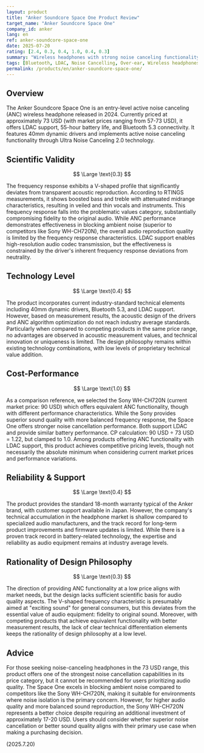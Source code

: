 ```yaml
---
layout: product
title: "Anker Soundcore Space One Product Review"
target_name: "Anker Soundcore Space One"
company_id: anker
lang: en
ref: anker-soundcore-space-one
date: 2025-07-20
rating: [2.4, 0.3, 0.4, 1.0, 0.4, 0.3]
summary: "Wireless headphones with strong noise canceling functionality at 73 USD, but with significant limitations in scientific validity and technology level."
tags: [Bluetooth, LDAC, Noise Cancelling, Over-ear, Wireless headphones]
permalink: /products/en/anker-soundcore-space-one/
---
```

## Overview

The Anker Soundcore Space One is an entry-level active noise canceling (ANC) wireless headphone released in 2024. Currently priced at approximately 73 USD (with market prices ranging from 57-73 USD), it offers LDAC support, 55-hour battery life, and Bluetooth 5.3 connectivity. It features 40mm dynamic drivers and implements active noise canceling functionality through Ultra Noise Canceling 2.0 technology.

## Scientific Validity

$$ \Large \text{0.3} $$

The frequency response exhibits a V-shaped profile that significantly deviates from transparent acoustic reproduction. According to RTINGS measurements, it shows boosted bass and treble with attenuated midrange characteristics, resulting in veiled and thin vocals and instruments. This frequency response falls into the problematic values category, substantially compromising fidelity to the original audio. While ANC performance demonstrates effectiveness in blocking ambient noise (superior to competitors like Sony WH-CH720N), the overall audio reproduction quality is limited by the frequency response characteristics. LDAC support enables high-resolution audio codec transmission, but the effectiveness is constrained by the driver's inherent frequency response deviations from neutrality.

## Technology Level

$$ \Large \text{0.4} $$

The product incorporates current industry-standard technical elements including 40mm dynamic drivers, Bluetooth 5.3, and LDAC support. However, based on measurement results, the acoustic design of the drivers and ANC algorithm optimization do not reach industry average standards. Particularly when compared to competing products in the same price range, no advantages are observed in acoustic measurement values, and technical innovation or uniqueness is limited. The design philosophy remains within existing technology combinations, with low levels of proprietary technical value addition.

## Cost-Performance

$$ \Large \text{1.0} $$

As a comparison reference, we selected the Sony WH-CH720N (current market price: 90 USD) which offers equivalent ANC functionality, though with different performance characteristics. While the Sony provides superior sound quality with more balanced frequency response, the Space One offers stronger noise cancellation performance. Both support LDAC and provide similar battery performance. CP calculation: 90 USD ÷ 73 USD = 1.22, but clamped to 1.0. Among products offering ANC functionality with LDAC support, this product achieves competitive pricing levels, though not necessarily the absolute minimum when considering current market prices and performance variations.

## Reliability & Support

$$ \Large \text{0.4} $$

The product provides the standard 18-month warranty typical of the Anker brand, with customer support available in Japan. However, the company's technical accumulation in the headphone market is shallow compared to specialized audio manufacturers, and the track record for long-term product improvements and firmware updates is limited. While there is a proven track record in battery-related technology, the expertise and reliability as audio equipment remains at industry average levels.

## Rationality of Design Philosophy

$$ \Large \text{0.3} $$

The direction of providing ANC functionality at a low price aligns with market needs, but the design lacks sufficient scientific basis for audio quality aspects. The V-shaped frequency characteristic is presumably aimed at "exciting sound" for general consumers, but this deviates from the essential value of audio equipment: fidelity to original sound. Moreover, with competing products that achieve equivalent functionality with better measurement results, the lack of clear technical differentiation elements keeps the rationality of design philosophy at a low level.

## Advice

For those seeking noise-canceling headphones in the 73 USD range, this product offers one of the strongest noise cancellation capabilities in its price category, but it cannot be recommended for users prioritizing audio quality. The Space One excels in blocking ambient noise compared to competitors like the Sony WH-CH720N, making it suitable for environments where noise isolation is the primary concern. However, for higher audio quality and more balanced sound reproduction, the Sony WH-CH720N represents a better choice despite requiring an additional investment of approximately 17-20 USD. Users should consider whether superior noise cancellation or better sound quality aligns with their primary use case when making a purchasing decision.

(2025.7.20)